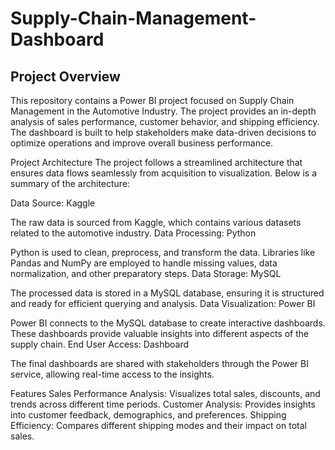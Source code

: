 # Supply-Chain-Management-Dashboard

## Project Overview
This repository contains a Power BI project focused on Supply Chain Management in the Automotive Industry. The project provides an in-depth analysis of sales performance, customer behavior, and shipping efficiency. The dashboard is built to help stakeholders make data-driven decisions to optimize operations and improve overall business performance.

Project Architecture
The project follows a streamlined architecture that ensures data flows seamlessly from acquisition to visualization. Below is a summary of the architecture:

Data Source: Kaggle

The raw data is sourced from Kaggle, which contains various datasets related to the automotive industry.
Data Processing: Python

Python is used to clean, preprocess, and transform the data. Libraries like Pandas and NumPy are employed to handle missing values, data normalization, and other preparatory steps.
Data Storage: MySQL

The processed data is stored in a MySQL database, ensuring it is structured and ready for efficient querying and analysis.
Data Visualization: Power BI

Power BI connects to the MySQL database to create interactive dashboards. These dashboards provide valuable insights into different aspects of the supply chain.
End User Access: Dashboard

The final dashboards are shared with stakeholders through the Power BI service, allowing real-time access to the insights.

Features
Sales Performance Analysis: Visualizes total sales, discounts, and trends across different time periods.
Customer Analysis: Provides insights into customer feedback, demographics, and preferences.
Shipping Efficiency: Compares different shipping modes and their impact on total sales.
